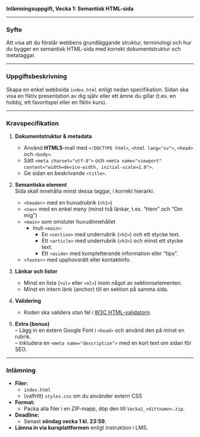 **Inlämningsuppgift, Vecka 1: Semantisk HTML-sida**

---

### Syfte  
Att visa att du förstår webbens grundläggande struktur, terminologi och hur du bygger en semantisk HTML-sida med korrekt dokumentstruktur och metataggar.

---

### Uppgiftsbeskrivning  
Skapa en enkel webb­sida `index.html` enligt nedan specifikation. Sidan ska visa en fiktiv presentation av dig själv eller ett ämne du gillar (t.ex. en hobby, ett favoritspel eller en fiktiv kurs).

---

### Kravspecifikation

1. **Dokumentstruktur & metadata**  
   - Använd **HTML5**-mall med `<!DOCTYPE html>`, `<html lang="sv">`, `<head>` och `<body>`.  
   - Sätt `<meta charset="utf-8">` och `<meta name="viewport" content="width=device-width, initial-scale=1.0">`.  
   - Ge sidan en beskrivande `<title>`.

2. **Semantiska element**  
   Sida skall innehålla minst dessa taggar, i korrekt hierarki:
   - `<header>` med en huvudrubrik (`<h1>`)  
   - `<nav>` med en enkel meny (minst två länkar, t.ex. “Hem” och “Om mig”)  
   - `<main>` som omsluter huvudinnehållet  
     - Inuti `<main>`:  
       - En `<section>` med underrubrik (`<h2>`) och ett stycke text.  
       - Ett `<article>` med underrubrik (`<h3>`) och minst ett stycke text.  
       - Ett `<aside>` med kompletterande information eller “tips”.  
   - `<footer>` med upphovsrätt eller kontaktinfo.

3. **Länkar och listor**  
   - Minst en lista (`<ul>` eller `<ol>`) inom något av sektionselementen.  
   - Minst en intern länk (anchor) till en sektion på samma sida.

4. **Validering**  
   - Koden ska validera utan fel i [W3C HTML-validatorn](https://validator.w3.org/).

5. **Extra (bonus)**  
   – Lägg in en extern Google Font i `<head>` och använd den på minst en rubrik.  
   – Inkludera en `<meta name="description">` med en kort text om sidan för SEO.

---

### Inlämning  
- **Filer:**  
  - `index.html`  
  - (valfritt) `styles.css` om du använder extern CSS  
- **Format:**  
  - Packa alla filer i en ZIP-mapp, döp den till `Vecka1_<dittnamn>.zip`.  
- **Deadline:**  
  - Senast **söndag vecka 1 kl. 23:59**.  
- **Lämna in via kursplattformen** enligt instruktion i LMS.
